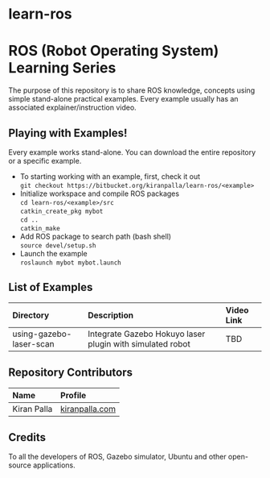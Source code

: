 # learn-ros

# ROS (Robot Operating System) Learning Series
The purpose of this repository is to share ROS knowledge, concepts using simple stand-alone practical examples. Every example usually has an associated explainer/instruction video.

## Playing with Examples!
Every example works stand-alone. You can download the entire repository or a specific example.

- To starting working with an example, first, check it out  
`git checkout https://bitbucket.org/kiranpalla/learn-ros/<example>`  
- Initialize workspace and compile ROS packages  
`cd learn-ros/<example>/src`  
`catkin_create_pkg mybot`  
`cd ..`  
`catkin_make`  
- Add ROS package to search path (bash shell)  
`source devel/setup.sh`
- Launch the example  
`roslaunch mybot mybot.launch`

## List of Examples
Directory | Description | Video Link
:---------|:------------|:----------
using-gazebo-laser-scan|Integrate Gazebo Hokuyo laser plugin with simulated robot|TBD

## Repository Contributors
Name | Profile
:----|:-------
Kiran Palla|[kiranpalla.com](https://kiranpalla.com)

## Credits
To all the developers of ROS, Gazebo simulator, Ubuntu and other open-source applications.







